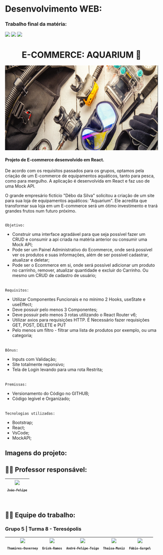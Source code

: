# Desenvolvimento WEB:
### Trabalho final da matéria:
<img src="https://img.shields.io/badge/Versão-1.0.0-lightblue"/> <img src="https://img.shields.io/badge/Data%20de%20lançamento:-08_de_Novembro_|_2022-informational">
<img src="https://img.shields.io/badge/Última_Modificação:-08_de_Novembro_|_2022-darkblue"/>
<br>

<div align="center">
  <h1>E-COMMERCE: AQUARIUM 🌊</h1>
  <img src="/Imagens-Readme/Screenshot_45.png" width="1000px" height="280">
  
 </div>

<h4>Projeto de E-commerce desenvolvido em React.</h4>

<p>De acordo com os requisitos passados para os grupos, optamos pela criação de um E-commerce de equipamentos aquáticos, tanto para pesca, como
para mergulho. A aplicação é desenvolvida em React e faz uso de uma Mock API.</p>

<p>O grande empresário fictício "Débo da Silva" solicitou a criação de um site para sua loja de equipamentos aquáticos: "Aquarium".
Ele acredita que transformar sua loja em um E-commerce será um ótimo investimento e trará grandes frutos num futuro próximo.</p>

##

`Objetivo:`<br/>
- Construir uma interface agradável para que seja possível fazer um CRUD e consumir a api criada na matéria anterior ou consumir uma Mock API;
- Pode ser um Painel Administrativo do Ecommerce, onde será possível ver os produtos e suas informações, além de ser possível cadastrar, atualizar e deletar;
- Pode ser o Ecommerce em si, onde será possível adicionar um produto no carrinho, remover, atualizar quantidade e excluir do Carrinho. Ou  mesmo um CRUD de cadastro de usuário;

<br/>`Requisitos:`<br/>
- Utilizar Componentes Funcionais e no mínimo 2 Hooks, useState e useEffect;
- Deve possuir pelo menos 3 Componentes;
- Deve possuir pelo menos 3 rotas utilizando o React Router v6;
- Utilizar axios para requisições HTTP. É Necessário fazer requisições GET, POST, DELETE e PUT
- Pelo menos um filtro - filtrar uma lista de produtos por exemplo, ou uma categoria;

<br/>`Bônus:`<br/>
- Inputs com Validação;
- Site totalmente reponsivo;
- Tela de Login levando para uma rota Restrita;

<br/>`Premissas:`<br/>
- Versionamento do Código no GITHUB;
- Código legível e Organizado;


<br/>`Tecnologias utilizadas:`<br/>
- Bootstrap;
- React;
- VsCode;
- MockAPI;

##

<h2>Imagens do projeto:</h2>

##

## 👨‍🏫 Professor responsável:
| [<img src="https://avatars.githubusercontent.com/u/65171379?v=4" width=115><br><sub>`João Felipe`</sub>](https://github.com/brjoaof) |
 | :---: |

 
<br>

## 👨‍💻 Equipe do trabalho:
### Grupo 5 | Turma 8 - Teresópolis

| [<img src="https://avatars.githubusercontent.com/u/110869558?v=4" width=115><br><sub>`Thamires Ouverney`</sub>](https://github.com/ThamiresOD) |  [<img src="https://avatars.githubusercontent.com/u/102622495?v=4" width=115><br><sub>`Erick Ramos`</sub>](https://github.com/ErickNotFound) |  [<img src="https://avatars.githubusercontent.com/u/105762130?v=4" width=115><br><sub>`André Felipe Toigo`</sub>](https://github.com/Andre-Toigo) |  [<img src="https://avatars.githubusercontent.com/u/110869515?v=4" width=115><br><sub>`Thaisa Muniz`</sub>](https://github.com/thaisamuniz89) |  [<img src="https://avatars.githubusercontent.com/u/110734237?v=4" width=115><br><sub>`Fábio Gurgel`</sub>](https://github.com/Fabio-Gurgel) | 
| :---: | :---: | :---: | :---: | :---: |

